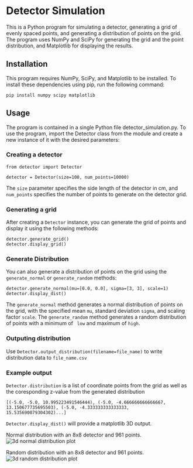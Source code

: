 # Detector Simulation

This is a Python program for simulating a detector, generating a grid of evenly spaced points, and generating a distribution of points on the grid. The program uses NumPy and SciPy for generating the grid and the point distribution, and Matplotlib for displaying the results.

## Installation

This program requires NumPy, SciPy, and Matplotlib to be installed. To install these dependencies using pip, run the following command:

`pip install numpy scipy matplotlib`

## Usage

The program is contained in a single Python file detector_simulation.py. To use the program, import the Detector class from the module and create a new instance of it with the desired parameters:

### Creating a detector
```
from detector import Detector

detector = Detector(size=100, num_points=10000)
```

The `size` parameter specifies the side length of the detector in cm, and `num_points` specifies the number of points to generate on the detector grid.

### Generating a grid
After creating a `Detector` instance, you can generate the grid of points and display it using the following methods:

```
detector.generate_grid()
detector.display_grid()
```

### Generate Distribution
You can also generate a distribution of points on the grid using the `generate_normal` or `generate_random` methods:

```
detector.generate_normal(mu=[0.0, 0.0], sigma=[3, 3], scale=1)
detector.display_dist()
```

The `generate_normal` method generates a normal distribution of points on the grid, with the specified mean `mu`, standard deviation `sigma`, and scaling factor `scale`. The `generate_random` method generates a random distribution of points with a minimum of ` low` and maximum of `high`.

### Outputing distribution
Use `Detector.output_distribution(filename=file_name)` to write distribution data to `file_name.csv`  

### Example output
`Detector.distribution` is a list of coordinate points from the grid as well as the coresponding z-value from the generated distribution
```
[(-5.0, -5.0, 10.995223491546444), (-5.0, -4.666666666666667, 13.150677735695503), (-5.0, -4.333333333333333, 15.535690079304302)...]
```
`Detector.display_dist()` will provide a matplotlib 3D output.

Normal distribution with an 8x8 detector and 961 points. 
![3d normal distribution plot](https://user-images.githubusercontent.com/34951139/223906488-6f90a6f6-33b0-4f8d-a44d-67718a0c303e.png)

Random distribution with an 8x8 detector and 961 points.
![3d random distribution plot](https://user-images.githubusercontent.com/34951139/223906689-ad64c7d0-9fd0-4278-ad59-d2fe2770fe5a.png)
